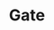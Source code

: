 ---
title: "Gate"
index: "gate"
permalink: /spells/gate/
tags:
  - Spell
  - 9th Level
  - Conjuration
available_for:
  - Cleric
  - Sorcerer
  - Wizard
level: "9th Level"
school: "Conjuration"
range: "60 ft"
comp:
  - V
  - S
  - M
material: "a diamond worth at least 5,000gp."
duration: "1 Minute"
concentration: true
description: |
  You conjure a portal linking an unoccupied space you can see within range to a precise location on a different plane of existence. The portal is a circular opening, which you can make 5 to 20 feet in diameter. You can orient the portal in any direction you choose. The portal lasts for the duration.

  The portal has a front and a back on each plane where it appears. Travel through the portal is possible only by moving through its front. Anything that does so is instantly transported to the other plane, appearing in the unoccupied space nearest to the portal.

  Deities and other planar rulers can prevent portals created by this spell from opening in their presence or anywhere within their domains.

  When you cast this spell, you can speak the name of a specific creature (a pseudonym, title, or nickname doesn't work). If that creature is on a plane other than the one you are on, the portal opens in the named creature's immediate vicinity and draws the creature through it to the nearest unoccupied space on your side of the portal. You gain no special power over the creature, and it is free to act as the GM deems appropriate. It might leave, attack you, or help you.
excerpt: "You conjure a portal linking an unoccupied space you can see within range to a precise location on a different plane of existence."
source: "Basic Rules"
---